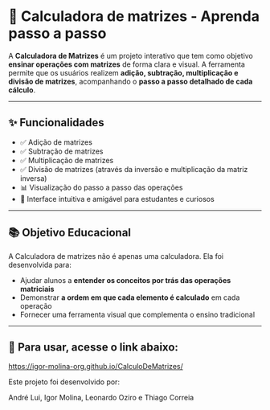 # 🧮 Calculadora de matrizes - Aprenda passo a passo

A **Calculadora de Matrizes** é um projeto interativo que tem como objetivo **ensinar operações com matrizes** de forma clara e visual. A ferramenta permite que os usuários realizem **adição, subtração, multiplicação e divisão de matrizes**, acompanhando o **passo a passo detalhado de cada cálculo**.

---

## ✨ Funcionalidades

- ✅ Adição de matrizes
- ✅ Subtração de matrizes
- ✅ Multiplicação de matrizes
- ✅ Divisão de matrizes (através da inversão e multiplicação da matriz inversa)
- 📊 Visualização do passo a passo das operações
- 🎨 Interface intuitiva e amigável para estudantes e curiosos

---

## 📚 Objetivo Educacional

A Calculadora de matrizes não é apenas uma calculadora. Ela foi desenvolvida para:

- Ajudar alunos a **entender os conceitos por trás das operações matriciais**
- Demonstrar **a ordem em que cada elemento é calculado** em cada operação
- Fornecer uma ferramenta visual que complementa o ensino tradicional

---

## 🚀 Para usar, acesse o link abaixo:

https://igor-molina-org.github.io/CalculoDeMatrizes/

Este projeto foi desenvolvido por:

André Lui, Igor Molina, Leonardo Oziro e Thiago Correia
